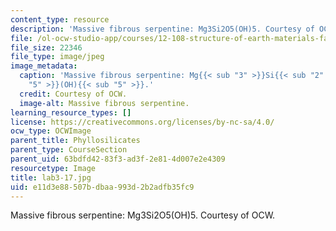 ```yaml
---
content_type: resource
description: 'Massive fibrous serpentine: Mg3Si2O5(OH)5. Courtesy of OCW.'
file: /ol-ocw-studio-app/courses/12-108-structure-of-earth-materials-fall-2004/e11d3e88507bdbaa993d2b2adfb35fc9_lab3-17.jpg
file_size: 22346
file_type: image/jpeg
image_metadata:
  caption: 'Massive fibrous serpentine: Mg{{< sub "3" >}}Si{{< sub "2" >}}O{{< sub
    "5" >}}(OH){{< sub "5" >}}.'
  credit: Courtesy of OCW.
  image-alt: Massive fibrous serpentine.
learning_resource_types: []
license: https://creativecommons.org/licenses/by-nc-sa/4.0/
ocw_type: OCWImage
parent_title: Phyllosilicates
parent_type: CourseSection
parent_uid: 63bdfd42-83f3-ad3f-2e81-4d007e2e4309
resourcetype: Image
title: lab3-17.jpg
uid: e11d3e88-507b-dbaa-993d-2b2adfb35fc9
---
```

Massive fibrous serpentine: Mg3Si2O5(OH)5. Courtesy of OCW.